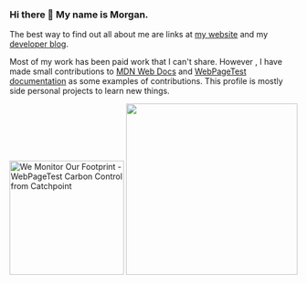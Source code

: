 ### Hi there 👋 My name is Morgan.

 The best way to find out all about me are links at [my website](https://morganwebdev.com) and my [developer blog](https://www.morganwebdev.org/). 

Most of my work has been paid work that I can't share. However , I have made small contributions to [MDN Web Docs](https://github.com/mdn/content/pull/24346#issuecomment-1493051463) and [WebPageTest documentation](https://github.com/WPO-Foundation/webpagetest-docs/commit/17468b52b051fbd52be1d7c56c5c5537f50e2f68) as some examples of contributions. This profile is mostly side personal projects to learn new things. 

<a href="https://www.webpagetest.org/carbon-control"><img width="200" src="https://www.webpagetest.org/assets/images/webpagetest-carbon-control-badge-monitored.png" alt="We Monitor Our Footprint - WebPageTest Carbon Control from Catchpoint"></a>
<img width="300" src="https://github.com/airbr/airbr/assets/18056682/14662988-c648-4f85-b9e7-28da2a1ed776">
